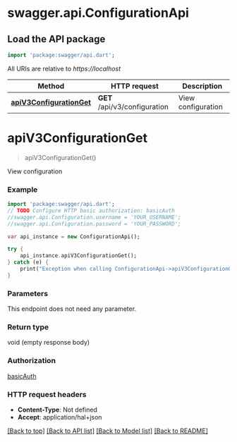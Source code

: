 # swagger.api.ConfigurationApi

## Load the API package
```dart
import 'package:swagger/api.dart';
```

All URIs are relative to *https://localhost*

Method | HTTP request | Description
------------- | ------------- | -------------
[**apiV3ConfigurationGet**](ConfigurationApi.md#apiV3ConfigurationGet) | **GET** /api/v3/configuration | View configuration


# **apiV3ConfigurationGet**
> apiV3ConfigurationGet()

View configuration



### Example 
```dart
import 'package:swagger/api.dart';
// TODO Configure HTTP basic authorization: basicAuth
//swagger.api.Configuration.username = 'YOUR_USERNAME';
//swagger.api.Configuration.password = 'YOUR_PASSWORD';

var api_instance = new ConfigurationApi();

try { 
    api_instance.apiV3ConfigurationGet();
} catch (e) {
    print("Exception when calling ConfigurationApi->apiV3ConfigurationGet: $e\n");
}
```

### Parameters
This endpoint does not need any parameter.

### Return type

void (empty response body)

### Authorization

[basicAuth](../README.md#basicAuth)

### HTTP request headers

 - **Content-Type**: Not defined
 - **Accept**: application/hal+json

[[Back to top]](#) [[Back to API list]](../README.md#documentation-for-api-endpoints) [[Back to Model list]](../README.md#documentation-for-models) [[Back to README]](../README.md)

